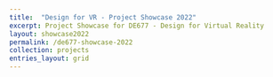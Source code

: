 ```yaml
---
title:  "Design for VR - Project Showcase 2022"
excerpt: Project Showcase for DE677 - Design for Virtual Reality
layout: showcase2022
permalink: /de677-showcase-2022
collection: projects
entries_layout: grid
---
```

